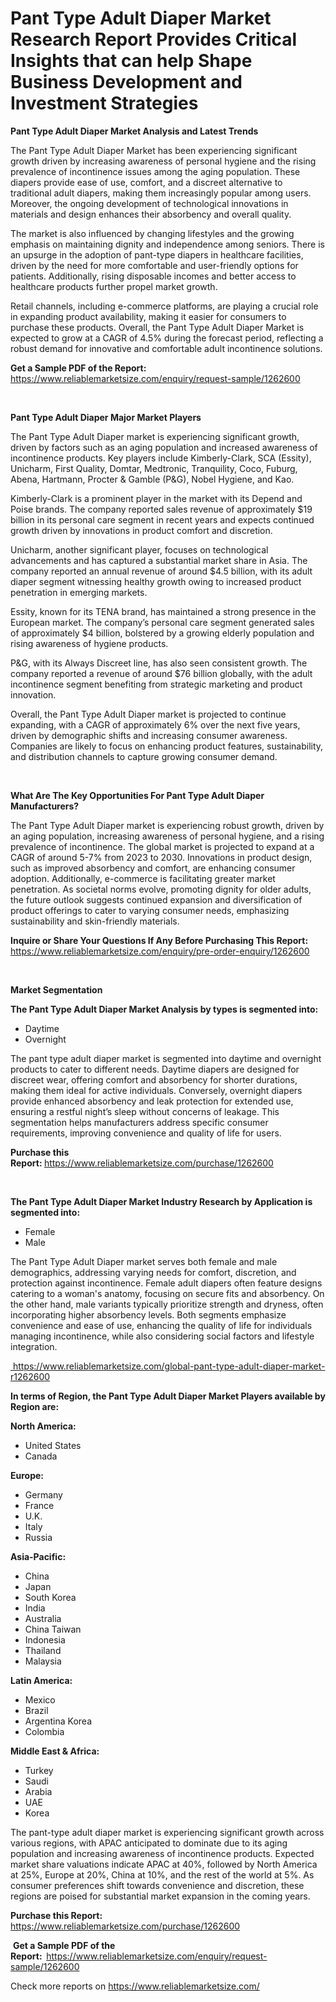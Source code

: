 <p><h1>Pant Type Adult Diaper Market Research Report Provides Critical Insights that can help Shape Business Development and Investment Strategies</h1></p><p><strong>Pant Type Adult Diaper Market Analysis and Latest Trends</strong></p>
<p><p>The Pant Type Adult Diaper Market has been experiencing significant growth driven by increasing awareness of personal hygiene and the rising prevalence of incontinence issues among the aging population. These diapers provide ease of use, comfort, and a discreet alternative to traditional adult diapers, making them increasingly popular among users. Moreover, the ongoing development of technological innovations in materials and design enhances their absorbency and overall quality.</p><p>The market is also influenced by changing lifestyles and the growing emphasis on maintaining dignity and independence among seniors. There is an upsurge in the adoption of pant-type diapers in healthcare facilities, driven by the need for more comfortable and user-friendly options for patients. Additionally, rising disposable incomes and better access to healthcare products further propel market growth.</p><p>Retail channels, including e-commerce platforms, are playing a crucial role in expanding product availability, making it easier for consumers to purchase these products. Overall, the Pant Type Adult Diaper Market is expected to grow at a CAGR of 4.5% during the forecast period, reflecting a robust demand for innovative and comfortable adult incontinence solutions.</p></p>
<p><strong>Get a Sample PDF of the Report:&nbsp;</strong> <a href="https://www.reliablemarketsize.com/enquiry/request-sample/1262600?utm_campaign=2317&utm_medium=2&utm_source=Github&utm_content=ia&utm_term=05042025&utm_id=pant-type-adult-diaper">https://www.reliablemarketsize.com/enquiry/request-sample/1262600</a></p>
<p>&nbsp;</p>
<p><strong>Pant Type Adult Diaper Major Market Players</strong></p>
<p><p>The Pant Type Adult Diaper market is experiencing significant growth, driven by factors such as an aging population and increased awareness of incontinence products. Key players include Kimberly-Clark, SCA (Essity), Unicharm, First Quality, Domtar, Medtronic, Tranquility, Coco, Fuburg, Abena, Hartmann, Procter & Gamble (P&G), Nobel Hygiene, and Kao. </p><p>Kimberly-Clark is a prominent player in the market with its Depend and Poise brands. The company reported sales revenue of approximately $19 billion in its personal care segment in recent years and expects continued growth driven by innovations in product comfort and discretion.</p><p>Unicharm, another significant player, focuses on technological advancements and has captured a substantial market share in Asia. The company reported an annual revenue of around $4.5 billion, with its adult diaper segment witnessing healthy growth owing to increased product penetration in emerging markets.</p><p>Essity, known for its TENA brand, has maintained a strong presence in the European market. The company’s personal care segment generated sales of approximately $4 billion, bolstered by a growing elderly population and rising awareness of hygiene products.</p><p>P&G, with its Always Discreet line, has also seen consistent growth. The company reported a revenue of around $76 billion globally, with the adult incontinence segment benefiting from strategic marketing and product innovation.</p><p>Overall, the Pant Type Adult Diaper market is projected to continue expanding, with a CAGR of approximately 6% over the next five years, driven by demographic shifts and increasing consumer awareness. Companies are likely to focus on enhancing product features, sustainability, and distribution channels to capture growing consumer demand.</p></p>
<p>&nbsp;</p>
<p><strong>What Are The Key Opportunities For Pant Type Adult Diaper Manufacturers?</strong></p>
<p><p>The Pant Type Adult Diaper market is experiencing robust growth, driven by an aging population, increasing awareness of personal hygiene, and a rising prevalence of incontinence. The global market is projected to expand at a CAGR of around 5-7% from 2023 to 2030. Innovations in product design, such as improved absorbency and comfort, are enhancing consumer adoption. Additionally, e-commerce is facilitating greater market penetration. As societal norms evolve, promoting dignity for older adults, the future outlook suggests continued expansion and diversification of product offerings to cater to varying consumer needs, emphasizing sustainability and skin-friendly materials.</p></p>
<p><strong>Inquire or Share Your Questions If Any Before Purchasing This Report:</strong> <a href="https://www.reliablemarketsize.com/enquiry/pre-order-enquiry/1262600?utm_campaign=2317&utm_medium=2&utm_source=Github&utm_content=ia&utm_term=05042025&utm_id=pant-type-adult-diaper">https://www.reliablemarketsize.com/enquiry/pre-order-enquiry/1262600</a></p>
<p>&nbsp;</p>
<p><strong>Market Segmentation</strong></p>
<p><strong>The Pant Type Adult Diaper Market Analysis by types is segmented into:</strong></p>
<p><ul><li>Daytime</li><li>Overnight</li></ul></p>
<p><p>The pant type adult diaper market is segmented into daytime and overnight products to cater to different needs. Daytime diapers are designed for discreet wear, offering comfort and absorbency for shorter durations, making them ideal for active individuals. Conversely, overnight diapers provide enhanced absorbency and leak protection for extended use, ensuring a restful night’s sleep without concerns of leakage. This segmentation helps manufacturers address specific consumer requirements, improving convenience and quality of life for users.</p></p>
<p><strong>Purchase this Report:&nbsp;</strong><a href="https://www.reliablemarketsize.com/purchase/1262600?utm_campaign=2317&utm_medium=2&utm_source=Github&utm_content=ia&utm_term=05042025&utm_id=pant-type-adult-diaper">https://www.reliablemarketsize.com/purchase/1262600</a></p>
<p>&nbsp;</p>
<p><strong>The Pant Type Adult Diaper Market Industry Research by Application is segmented into:</strong></p>
<p><ul><li>Female</li><li>Male</li></ul></p>
<p><p>The Pant Type Adult Diaper market serves both female and male demographics, addressing varying needs for comfort, discretion, and protection against incontinence. Female adult diapers often feature designs catering to a woman's anatomy, focusing on secure fits and absorbency. On the other hand, male variants typically prioritize strength and dryness, often incorporating higher absorbency levels. Both segments emphasize convenience and ease of use, enhancing the quality of life for individuals managing incontinence, while also considering social factors and lifestyle integration.</p></p>
<p><a href="https://www.reliablemarketsize.com/global-pant-type-adult-diaper-market-r1262600?utm_campaign=2317&utm_medium=2&utm_source=Github&utm_content=ia&utm_term=05042025&utm_id=pant-type-adult-diaper">&nbsp;https://www.reliablemarketsize.com/global-pant-type-adult-diaper-market-r1262600</a></p>
<p><strong>In terms of Region, the Pant Type Adult Diaper Market Players available by Region are:</strong></p>
<p>
    <p> <strong> North America: </strong>
        <ul>
            <li>United States</li>
            <li>Canada</li>
        </ul>
        </p> 
    <p> <strong> Europe: </strong>
        <ul>
            <li>Germany</li>
            <li>France</li>
            <li>U.K.</li>
            <li>Italy</li>
            <li>Russia</li>
        </ul>
        </p> 
    <p> <strong> Asia-Pacific: </strong>
        <ul>
            <li>China</li>
            <li>Japan</li>
            <li>South Korea</li>
            <li>India</li>
            <li>Australia</li>
            <li>China Taiwan</li>
            <li>Indonesia</li>
            <li>Thailand</li>
            <li>Malaysia</li>
        </ul>
        </p> 
    <p> <strong> Latin America: </strong>
        <ul>
            <li>Mexico</li>
            <li>Brazil</li>
            <li>Argentina Korea</li>
            <li>Colombia</li>
        </ul>
        </p> 
    <p> <strong> Middle East & Africa: </strong>
        <ul>
            <li>Turkey</li>
            <li>Saudi</li>
            <li>Arabia</li>
            <li>UAE</li>
            <li>Korea</li>
        </ul>
    </p>
    </p>
<p><p>The pant-type adult diaper market is experiencing significant growth across various regions, with APAC anticipated to dominate due to its aging population and increasing awareness of incontinence products. Expected market share valuations indicate APAC at 40%, followed by North America at 25%, Europe at 20%, China at 10%, and the rest of the world at 5%. As consumer preferences shift towards convenience and discretion, these regions are poised for substantial market expansion in the coming years.</p></p>
<p><strong>Purchase this Report: </strong><a href="https://www.reliablemarketsize.com/purchase/1262600?utm_campaign=2317&utm_medium=2&utm_source=Github&utm_content=ia&utm_term=05042025&utm_id=pant-type-adult-diaper">https://www.reliablemarketsize.com/purchase/1262600</a></p>
<p>&nbsp;<strong>Get a Sample PDF of the Report:&nbsp;&nbsp;</strong><a href="https://www.reliablemarketsize.com/enquiry/request-sample/1262600?utm_campaign=2317&utm_medium=2&utm_source=Github&utm_content=ia&utm_term=05042025&utm_id=pant-type-adult-diaper">https://www.reliablemarketsize.com/enquiry/request-sample/1262600</a></p>
<p><strong></strong></p>
<p>Check more reports on <a href="https://www.reliablemarketsize.com/?utm_campaign=2317&utm_medium=2&utm_source=Github&utm_content=ia&utm_term=05042025&utm_id=pant-type-adult-diaper">https://www.reliablemarketsize.com/</a></p>